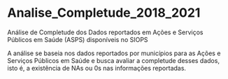 # Analise_Completude_2018_2021
Análise de Completude dos Dados reportados em Ações e Serviços Públicos em Saúde (ASPS) disponíveis no SIOPS

A análise se baseia nos dados reportados por municípios para as Ações e Serviços Públicos em Saúde e busca avaliar a completude desses dados, isto é, a existência de NAs ou 0s nas informações reportadas.

